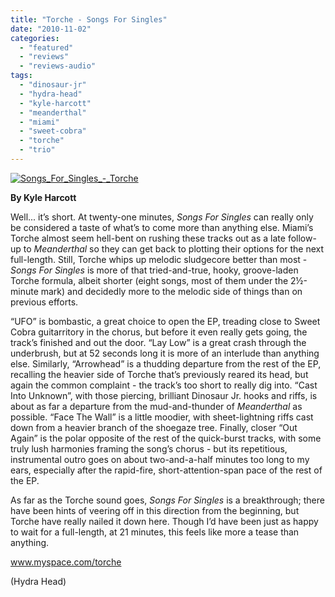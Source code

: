 ```yaml
---
title: "Torche - Songs For Singles"
date: "2010-11-02"
categories: 
  - "featured"
  - "reviews"
  - "reviews-audio"
tags: 
  - "dinosaur-jr"
  - "hydra-head"
  - "kyle-harcott"
  - "meanderthal"
  - "miami"
  - "sweet-cobra"
  - "torche"
  - "trio"
---
```


[![](http://www.hellbound.ca/wp-content/uploads/2010/11/Songs_For_Singles_-_Torche.png "Songs_For_Singles_-_Torche")](http://www.hellbound.ca/wp-content/uploads/2010/11/Songs_For_Singles_-_Torche.png)

**By Kyle Harcott**

Well... it’s short. At twenty-one minutes, _Songs For Singles_ can really only be considered a taste of what’s to come more than anything else. Miami’s Torche almost seem hell-bent on rushing these tracks out as a late follow-up to _Meanderthal_ so they can get back to plotting their options for the next full-length. Still, Torche whips up melodic sludgecore better than most - _Songs For Singles_ is more of that tried-and-true, hooky, groove-laden Torche formula, albeit shorter (eight songs, most of them under the 2½-minute mark) and decidedly more to the melodic side of things than on previous efforts.

“UFO” is bombastic, a great choice to open the EP, treading close to Sweet Cobra guitarritory in the chorus, but before it even really gets going, the track’s finished and out the door. “Lay Low” is a great crash through the underbrush, but at 52 seconds long it is more of an interlude than anything else. Similarly, “Arrowhead” is a thudding departure from the rest of the EP, recalling the heavier side of Torche that’s previously reared its head, but again the common complaint - the track’s too short to really dig into. “Cast Into Unknown”, with those piercing, brilliant Dinosaur Jr. hooks and riffs, is about as far a departure from the mud-and-thunder of _Meanderthal_ as possible. “Face The Wall” is a little moodier, with sheet-lightning riffs cast down from a heavier branch of the shoegaze tree. Finally, closer “Out Again” is the polar opposite of the rest of the quick-burst tracks, with some truly lush harmonies framing the song’s chorus - but its repetitious, instrumental outro goes on about two-and-a-half minutes too long to my ears, especially after the rapid-fire, short-attention-span pace of the rest of the EP.

As far as the Torche sound goes, _Songs For Singles_ is a breakthrough; there have been hints of veering off in this direction from the beginning, but Torche have really nailed it down here. Though I’d have been just as happy to wait for a full-length, at 21 minutes, this feels like more a tease than anything.

www.myspace.com/torche

(Hydra Head)
